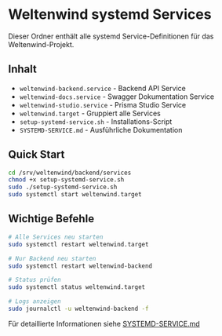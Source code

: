 # Weltenwind systemd Services

Dieser Ordner enthält alle systemd Service-Definitionen für das Weltenwind-Projekt.

## Inhalt

- `weltenwind-backend.service` - Backend API Service
- `weltenwind-docs.service` - Swagger Dokumentation Service  
- `weltenwind-studio.service` - Prisma Studio Service
- `weltenwind.target` - Gruppiert alle Services
- `setup-systemd-service.sh` - Installations-Script
- `SYSTEMD-SERVICE.md` - Ausführliche Dokumentation

## Quick Start

```bash
cd /srv/weltenwind/backend/services
chmod +x setup-systemd-service.sh
sudo ./setup-systemd-service.sh
sudo systemctl start weltenwind.target
```

## Wichtige Befehle

```bash
# Alle Services neu starten
sudo systemctl restart weltenwind.target

# Nur Backend neu starten  
sudo systemctl restart weltenwind-backend

# Status prüfen
sudo systemctl status weltenwind.target

# Logs anzeigen
sudo journalctl -u weltenwind-backend -f
```

Für detaillierte Informationen siehe [SYSTEMD-SERVICE.md](./SYSTEMD-SERVICE.md) 